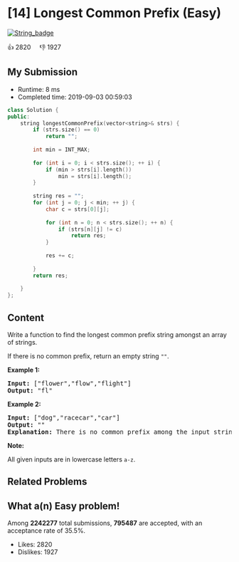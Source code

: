 # [14] Longest Common Prefix (Easy)

[![String_badge](https://img.shields.io/badge/topic-String-green.svg)](https://leetcode.com/problems/longest-common-prefix/) 

:+1: 2820 &nbsp; &nbsp; :thumbsdown: 1927

## My Submission

- Runtime: 8 ms
- Completed time: 2019-09-03 00:59:03

```cpp
class Solution {
public:
    string longestCommonPrefix(vector<string>& strs) {
        if (strs.size() == 0)
            return "";
        
        int min = INT_MAX;
        
        for (int i = 0; i < strs.size(); ++ i) {
            if (min > strs[i].length())
                min = strs[i].length();
        }
        
        string res = "";
        for (int j = 0; j < min; ++ j) {
            char c = strs[0][j];
            
            for (int n = 0; n < strs.size(); ++ n) {
                if (strs[n][j] != c)
                    return res;
            }
            
            res += c;
            
        }
        return res;
        
    }
};
```

## Content
<p>Write a function to find the longest common prefix string amongst an array of strings.</p>

<p>If there is no common prefix, return an empty string <code>&quot;&quot;</code>.</p>

<p><strong>Example 1:</strong></p>

<pre>
<strong>Input: </strong>[&quot;flower&quot;,&quot;flow&quot;,&quot;flight&quot;]
<strong>Output:</strong> &quot;fl&quot;
</pre>

<p><strong>Example 2:</strong></p>

<pre>
<strong>Input: </strong>[&quot;dog&quot;,&quot;racecar&quot;,&quot;car&quot;]
<strong>Output:</strong> &quot;&quot;
<strong>Explanation:</strong> There is no common prefix among the input strings.
</pre>

<p><strong>Note:</strong></p>

<p>All given inputs are in lowercase letters <code>a-z</code>.</p>


## Related Problems


## What a(n) Easy problem!
Among **2242277** total submissions, **795487** are accepted, with an acceptance rate of 35.5%. <br>

- Likes: 2820
- Dislikes: 1927

